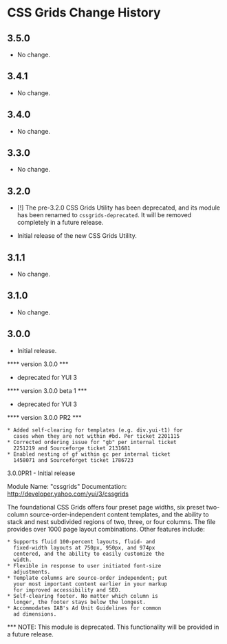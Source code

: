 CSS Grids Change History
========================

3.5.0
-----

  * No change.


3.4.1
-----

  * No change.


3.4.0
-----

  * No change.

  
3.3.0
-----

  * No change.


3.2.0
-----

  * [!] The pre-3.2.0 CSS Grids Utility has been deprecated, and its
    module has been renamed to `cssgrids-deprecated`. It will be removed
    completely in a future release.

  * Initial release of the new CSS Grids Utility.


3.1.1
-----

  * No change.


3.1.0
-----

  * No change.


3.0.0
-----

  * Initial release.

**** version 3.0.0 ***	
  * deprecated for YUI 3
  
**** version 3.0.0 beta 1 ***	
  * deprecated for YUI 3
  
**** version 3.0.0 PR2 ***

    * Added self-clearing for templates (e.g. div.yui-t1) for 
      cases when they are not within #bd. Per ticket 2201115
    * Corrected ordering issue for "gb" per internal ticket 
      2251219 and Sourceforge ticket 2131681
    * Enabled nesting of gf within gc per internal ticket 
      1458071 and Sourceforget ticket 1786723

3.0.0PR1 - Initial release

Module Name: "cssgrids"
Documentation: http://developer.yahoo.com/yui/3/cssgrids

The foundational CSS Grids offers four preset page widths, 
six preset two-column source-order-independent content 
templates, and the ability to stack and nest subdivided 
regions of two, three, or four columns. The file provides 
over 1000 page layout combinations. Other features include:

    * Supports fluid 100-percent layouts, fluid- and 
      fixed-width layouts at 750px, 950px, and 974px 
      centered, and the ability to easily customize the 
      width.
    * Flexible in response to user initiated font-size 
      adjustments.
    * Template columns are source-order independent; put
      your most important content earlier in your markup
      for improved accessibility and SEO.
    * Self-clearing footer. No matter which column is
      longer, the footer stays below the longest.
    * Accommodates IAB's Ad Unit Guidelines for common 
      ad dimensions.

*** NOTE: This module is deprecated. This functionality will be provided in a future release. 

